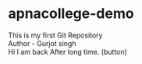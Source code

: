 # apnacollege-demo
This is my first Git Repository
<br>
Author - Gurjot singh
<br>
Hi I am back After long time.
(button)